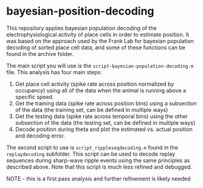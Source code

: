 # bayesian-position-decoding
This repository applies bayesian population decoding of the electrophysiological activity of place cells in order to estimate position. It was based on the approach used by the Frank Lab for bayesian population decoding of sorted place cell data, and some of these functions can be found in the archive folder. 

The main script you will use is the `script-bayesian-population-decoding.m` file. This analysis has four main steps:
  1. Get place cell activity (spike rate across position normalized by occupancy) using all of the data when the animal is running above a specific speed.
  2. Get the training data (spike rate across position bins) using a subsection of the data (the training set, can be defined in multiple ways)
  3. Get the testing data (spike rate across temporal bins) using the other subsection of the data (the testing set, can be defined in multiple ways)
  4. Decode position during theta and plot the estimated vs. actual position and decoding error. 
  
The second script to use is `script_rippleseqdecoding.m` found in the `replaydecoding` subfolder. This script can be used to decode replay sequences during sharp-wave ripple events using the same principles as described above. Note that this script is much less refined and debugged. 

NOTE - this is a first pass analysis and further refinement is likely needed
